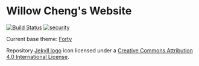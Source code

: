# Willow Cheng's Website

[![Build Status](https://travis-ci.org/willowcheng/willowcheng.github.io.svg?branch=master)](https://travis-ci.org/willowcheng/willowcheng.github.io)
[![security](https://hakiri.io/github/willowcheng/willowcheng.github.io/master.svg)](https://hakiri.io/github/willowcheng/willowcheng.github.io/master)

Current base theme: [Forty](https://github.com/willowcheng/Forty-Jekyll-Theme)

Repository [Jekyll logo](https://github.com/jekyll/brand) icon licensed under a [Creative Commons Attribution 4.0 International License](http://choosealicense.com/licenses/cc-by-4.0/).
